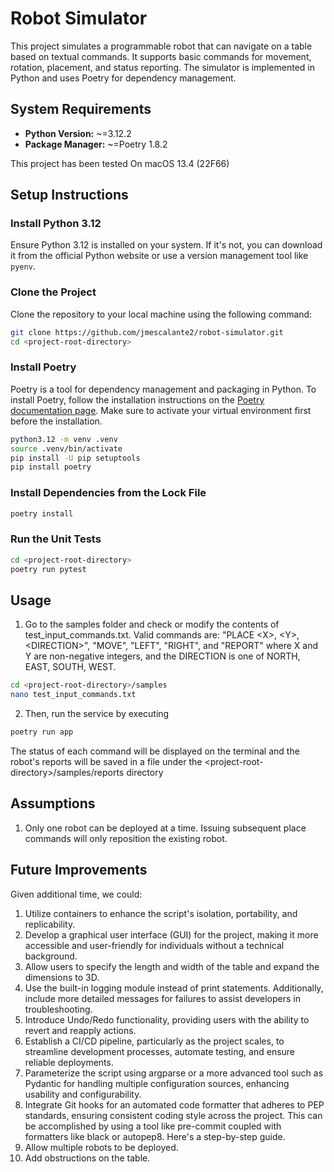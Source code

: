 # Robot Simulator

This project simulates a programmable robot that can navigate on a table based on textual commands. It supports basic commands for movement, rotation, placement, and status reporting. The simulator is implemented in Python and uses Poetry for dependency management.

## System Requirements

- **Python Version:** ~=3.12.2
- **Package Manager:** ~=Poetry 1.8.2

This project has been tested On macOS 13.4 (22F66)

## Setup Instructions

### Install Python 3.12

Ensure Python 3.12 is installed on your system. If it's not, you can download it from the official Python website or use a version management tool like `pyenv`.

### Clone the Project

Clone the repository to your local machine using the following command:

```bash
git clone https://github.com/jmescalante2/robot-simulator.git
cd <project-root-directory>
```

### Install Poetry

Poetry is a tool for dependency management and packaging in Python. To install Poetry, follow the installation instructions on the [Poetry documentation page](https://python-poetry.org/docs/#installation). Make sure to activate your virtual environment first before the installation.

```bash
python3.12 -m venv .venv
source .venv/bin/activate
pip install -U pip setuptools
pip install poetry
```

### Install Dependencies from the Lock File
```bash
poetry install
```

### Run the Unit Tests
```bash
cd <project-root-directory>
poetry run pytest
```

## Usage
1. Go to the samples folder and check or modify the contents of test_input_commands.txt. Valid commands are:
"PLACE &lt;X&gt;, &lt;Y&gt;, &lt;DIRECTION&gt;", "MOVE", "LEFT", "RIGHT", and "REPORT" where X and Y are non-negative integers, and the DIRECTION is one of NORTH, EAST, SOUTH, WEST.

```bash
cd <project-root-directory>/samples
nano test_input_commands.txt
```
2. Then, run the service by executing
```bash
poetry run app
``` 
The status of each command will be displayed on the terminal and the robot's reports will be saved in a file under the &lt;project-root-directory&gt;/samples/reports directory

## Assumptions 
1. Only one robot can be deployed at a time. Issuing subsequent place commands will only reposition the existing robot.

## Future Improvements
Given additional time, we could:

1. Utilize containers to enhance the script's isolation, portability, and replicability.
2. Develop a graphical user interface (GUI) for the project, making it more accessible and user-friendly for individuals without a technical background.
3. Allow users to specify the length and width of the table and expand the dimensions to 3D.
4. Use the built-in logging module instead of print statements. Additionally, include more detailed messages for failures to assist developers in troubleshooting.
5. Introduce Undo/Redo functionality, providing users with the ability to revert and reapply actions.
6. Establish a CI/CD pipeline, particularly as the project scales, to streamline development processes, automate testing, and ensure reliable deployments.
7. Parameterize the script using argparse or a more advanced tool such as Pydantic for handling multiple configuration sources, enhancing usability and configurability.
8. Integrate Git hooks for an automated code formatter that adheres to PEP standards, ensuring consistent coding style across the project. This can be accomplished by using a tool like pre-commit coupled with formatters like black or autopep8. Here's a step-by-step guide.
9. Allow multiple robots to be deployed.
10. Add obstructions on the table. 
 

